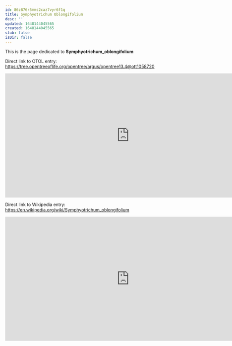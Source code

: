 ```yaml
---
id: 86z876r5mms2caz7vyr6f1q
title: Symphyotrichum Oblongifolium
desc: ''
updated: 1648144045565
created: 1648144045565
stub: false
isDir: false
---
```

This is the page dedicated to **Symphyotrichum_oblongifolium**


Direct link to OTOL entry: https://tree.opentreeoflife.org/opentree/argus/opentree13.4@ott1058720



<html>
    <body>
    <iframe src="https://tree.opentreeoflife.org/opentree/argus/opentree13.4@ott1058720"
    width="800" height="400" frameborder="0" allowfullscreen> </iframe>
    </body>
</html>
    


Direct link to Wikipedia entry: https://en.wikipedia.org/wiki/Symphyotrichum_oblongifolium



<html>
    <body>
    <iframe src="https://en.wikipedia.org/wiki/Symphyotrichum_oblongifolium"
    width="800" height="400" frameborder="0" allowfullscreen> </iframe>
    </body>
</html>
    
